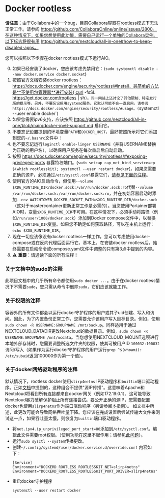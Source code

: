 # Docker rootless

**请注意**：由于Collabora中的一个bug，目前Collabora容器在rootless模式下无法正常工作。请参阅 https://github.com/CollaboraOnline/online/issues/2800。在这种情况下，如果您想使用此功能，需要自己运行一个单独的Collabora实例。以下标志将很有用 https://github.com/nextcloud/all-in-one#how-to-keep-disabled-apps。

您可以按照以下步骤在docker rootless模式下运行AIO。

0. 如果已经安装了docker，您应该考虑先禁用它：(`sudo systemctl disable --now docker.service docker.socket`)
1. 按照官方文档安装docker rootless：https://docs.docker.com/engine/security/rootless/#install。最简单的方法是**不使用包管理器**进行安装(`curl -fsSL https://get.docker.com/rootless | sh`)。同一网站上还讨论了其他限制、特定发行版的提示等。另外，不要忘记启用systemd服务，它默认可能不会一直启用。请参阅 https://docs.docker.com/engine/security/rootless/#usage。(`systemctl --user enable docker`)
2. 如果您需要ipv6支持，应该按照 https://github.com/nextcloud/all-in-one/blob/main/docker-ipv6-support.md 启用它。
3. 不要忘记设置提到的环境变量`PATH`和`DOCKER_HOST`，最好按照所示将它们添加到您的`~/.bashrc`文件中！
4. 也不要忘记运行`loginctl enable-linger USERNAME`（并将USERNAME替换为正确的用户名），以确保用户服务在每次重启后自动启动。
5. 按照 https://docs.docker.com/engine/security/rootless/#exposing-privileged-ports 暴露特权端口。(`sudo setcap cap_net_bind_service=ep $(which rootlesskit); systemctl --user restart docker`)。如果您需要正确的源IP，必须通过`/etc/sysctl.conf`暴露它们，[请参见下面的注释](#note-regarding-docker-network-driver)。
6. 使用官方的AIO启动命令，但使用`--volume $XDG_RUNTIME_DIR/docker.sock:/var/run/docker.sock:ro`代替`--volume /var/run/docker.sock:/var/run/docker.sock:ro`，并在初始容器启动时添加`--env WATCHTOWER_DOCKER_SOCKET_PATH=$XDG_RUNTIME_DIR/docker.sock`（这对于mastercontainer更新正常工作是必需的）。当您使用Portainer部署AIO时，变量`$XDG_RUNTIME_DIR`不可用。在这种情况下，必须手动将路径（例如`/run/user/1000/docker.sock`）添加到Docker compose文件中，以替换`$XDG_RUNTIME_DIR`变量。如果您不确定如何获取路径，可以在主机上运行：`echo $XDG_RUNTIME_DIR`。
7. 现在一切应该像没有docker rootless一样工作。您可以考虑使用docker-compose或在反向代理后面运行它。基本上，在安装docker rootless后，始终需要在启动命令或compose.yaml文件中调整的只有第3点中提到的内容。
8. ⚠️ **重要**：请通读下面的所有注释！

### 关于文档中的sudo的注释
此项目文档中的几乎所有命令都使用`sudo docker ...`。由于在docker rootless情况下不需要`sudo`，您只需从命令中删除`sudo`，它们应该就能工作。

### 关于权限的注释
容器外的所有文件都会以运行docker守护程序的用户或其子uid创建、写入和访问。因此，为了内置备份正常工作，您需要允许该用户写入目标目录。例如，使用`sudo chown -R USERNAME:GROUPNAME /mnt/backup`。同样适用于通过NEXTCLOUD_DATADIR更改Nextcloud的数据目录。例如，`sudo chown -R USERNAME:GROUPNAME /mnt/ncdata`。当您想使用NEXTCLOUD_MOUNT选项进行本地外部存储时，您需要调整所选文件夹的权限，使其可被用户ID `100032:100032`访问/写入（如果作为运行docker守护程序的用户运行`grep ^$(whoami): /etc/subuid`返回100000作为第一个值）。


### 关于docker网络驱动程序的注释
默认情况下，rootless docker使用`slirp4netns` IP驱动程序和`builtin`端口驱动程序。正如[文档](https://docs.docker.com/engine/security/rootless/#networking-errors)中提到的，这种组合不提供"源IP传播"。这意味着Apache和Nextcloud将看到所有连接都来自docker网关（例如172.19.0.1），这可能导致Nextcloud暴力破解保护阻止所有连接尝试。要公开正确的源IP，您需要配置docker也使用`slirp4netns`作为端口驱动程序（另请参阅[本指南](https://rootlesscontaine.rs/getting-started/docker/#changing-the-port-forwarder)）。
如文档中所述，此更改可能会导致网络吞吐量下降。您应该在完成设置后尝试传输大文件来测试这一点，如果吞吐量太慢，则恢复为`builtin`端口驱动程序。
* 将`net.ipv4.ip_unprivileged_port_start=80`添加到`/etc/sysctl.conf`。编辑此文件需要root权限。（使用功能在这里不起作用；请参见[此问题](https://github.com/rootless-containers/slirp4netns/issues/251#issuecomment-761415404)）。
* 运行`sudo sysctl --system`传播更改。
* 创建`~/.config/systemd/user/docker.service.d/override.conf`
  内容如下：
  ```
  [Service]
  Environment="DOCKERD_ROOTLESS_ROOTLESSKIT_NET=slirp4netns"
  Environment="DOCKERD_ROOTLESS_ROOTLESSKIT_PORT_DRIVER=slirp4netns"
  ```
* 重启docker守护程序
  ```
  systemctl --user restart docker
  ```